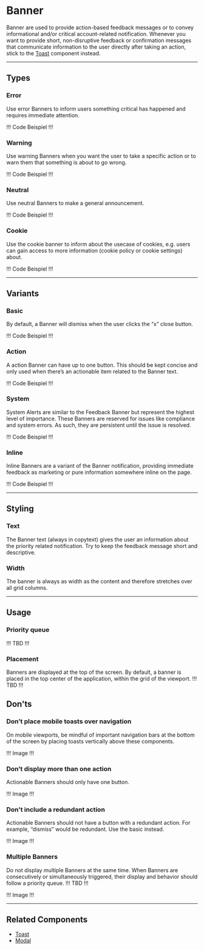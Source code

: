# Banner

Banner are used to provide action-based feedback messages or to convey informational and/or critical account-related notification.
Whenever you want to provide short, non-disruptive feedback or confirmation messages that communicate information to the user directly after taking an action,
stick to the [Toast](#/components/toast) component instead.

---

## Types

### Error

Use error Banners to inform users something critical has happened and requires immediate attention.

!!! Code Beispiel !!!


### Warning

Use warning Banners when you want the user to take a specific action or to warn them that something is about to go wrong.

!!! Code Beispiel !!!


### Neutral

Use neutral Banners to make a general announcement.

!!! Code Beispiel !!!


### Cookie

Use the cookie banner to inform about the usecase of cookies, e.g. users can 
gain access to more information (cookie policy or cookie settings) about.

!!! Code Beispiel !!!



---

## Variants

### Basic

By default, a Banner will dismiss when the user clicks the “x” close button.

!!! Code Beispiel !!!

### Action

A action Banner can have up to one button. This should be kept concise and only used when there’s an actionable item related to the Banner text.

!!! Code Beispiel !!!

### System

System Alerts are similar to the Feedback Banner but represent the highest level of importance.
These Banners are reserved for issues like compliance and system errors. As such, they are persistent until the issue is resolved.

!!! Code Beispiel !!!


### Inline

Inline Banners are a variant of the Banner notification, providing immediate feedback as marketing or pure information somewhere inline on the page.

!!! Code Beispiel !!!


---

## Styling

### Text
The Banner text (always in copytext) gives the user an information about the priority related notification. 
Try to keep the feedback message short and descriptive.

### Width
The banner is always as width as the content and therefore stretches over all grid columns. 

---

## Usage

### Priority queue

!!! TBD !!!

### Placement

Banners are displayed at the top of the screen. By default, a banner is placed 
in the top center of the application, within the grid of the viewport. !!! TBD !!!

## Don'ts

### Don’t place mobile toasts over navigation

On mobile viewports, be mindful of important navigation bars at 
the bottom of the screen by placing toasts vertically above these components.

!!! Image !!!

### Don’t display more than one action

Actionable Banners should only have one button.

!!! Image !!!

### Don't include a redundant action

Actionable Banners should not have a button with a redundant action. 
For example, “dismiss” would be redundant. Use the basic instead.

!!! Image !!!

### Multiple Banners

Do not display multiple Banners at the same time. When Banners are consecutively 
or simultaneously triggered, their display and behavior should follow a priority queue. !!! TBD !!!

!!! Image !!!

---

## Related Components
* [Toast](#/components/toast)
* [Modal](#/components/modal)

